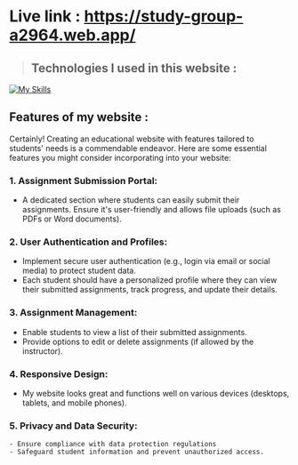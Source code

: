 # Live link : https://study-group-a2964.web.app/

> ## Technologies I used in this website : 

 
 [![My Skills](https://skillicons.dev/icons?i=html,css,bootstrap,js,react,tailwind,nextjs,mongodb)](https://skillicons.dev)




## Features of my website : 
Certainly! Creating an educational website with features tailored to students' needs is a commendable endeavor. Here are some essential features you might consider incorporating into your website:

### 1. **Assignment Submission Portal**:
   - A dedicated section where students can easily submit their assignments. Ensure it's user-friendly and allows file uploads (such as PDFs or Word documents).

### 2. **User Authentication and Profiles**:
   - Implement secure user authentication (e.g., login via email or social media) to protect student data.
   - Each student should have a personalized profile where they can view their submitted assignments, track progress, and update their details.

### 3. **Assignment Management**:
   - Enable students to view a list of their submitted assignments.
   - Provide options to edit or delete assignments (if allowed by the instructor).

### 4. **Responsive Design**:
   - My website looks great and functions well on various devices (desktops, tablets, and mobile phones).

### 5. **Privacy and Data Security**:
    - Ensure compliance with data protection regulations  
    - Safeguard student information and prevent unauthorized access.
